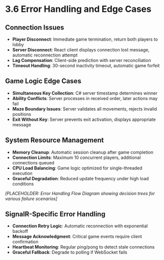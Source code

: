 # 3.6 Error Handling and Edge Cases

## Connection Issues
- **Player Disconnect**: Immediate game termination, return both players to lobby
- **Server Disconnect**: React client displays connection lost message, automatic reconnection attempt
- **Lag Compensation**: Client-side prediction with server reconciliation
- **Timeout Handling**: 30-second inactivity timeout, automatic game forfeit

## Game Logic Edge Cases  
- **Simultaneous Key Collection**: C# server timestamp determines winner
- **Ability Conflicts**: Server processes in received order, later actions may fail
- **Maze Boundary Issues**: Server validates all movements, rejects invalid positions
- **Exit Without Key**: Server prevents exit activation, displays appropriate message

## System Resource Management
- **Memory Cleanup**: Automatic session cleanup after game completion
- **Connection Limits**: Maximum 10 concurrent players, additional connections queued
- **CPU Load Balancing**: Game logic optimized for single-threaded execution
- **Graceful Degradation**: Reduced update frequency under high load conditions

*[PLACEHOLDER: Error Handling Flow Diagram showing decision trees for various failure scenarios]*

## SignalR-Specific Error Handling
- **Connection Retry Logic**: Automatic reconnection with exponential backoff
- **Message Acknowledgment**: Critical game events require client confirmation
- **Heartbeat Monitoring**: Regular ping/pong to detect stale connections
- **Graceful Fallback**: Degrade to polling if WebSocket fails